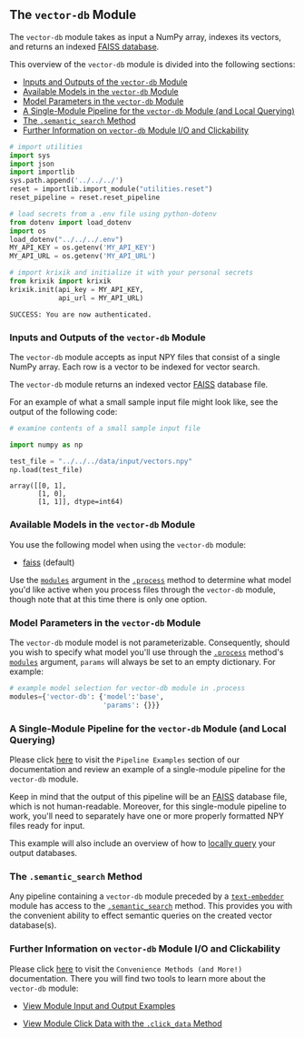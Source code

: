 ## The `vector-db` Module

The `vector-db` module takes as input a NumPy array, indexes its vectors, and returns an indexed [FAISS database](https://github.com/facebookresearch/faiss).

This overview of the `vector-db` module is divided into the following sections:

- [Inputs and Outputs of the `vector-db` Module](#inputs-and-outputs-of-the-vector-db-module)
- [Available Models in the `vector-db` Module](#available-models-in-the-vector-db-module)
- [Model Parameters in the `vector-db` Module](#model-parameters-in-the-vector-db-module)
- [A Single-Module Pipeline for the `vector-db` Module (and Local Querying)](#a-single-module-pipeline-for-the-vector-db-module-(and-local-querying))
- [The `.semantic_search` Method](#the-.semantic_search-method)
- [Further Information on `vector-db` Module I/O and Clickability](#further-information-on-vector-db-module-i/o-and-clickability)


```python
# import utilities
import sys 
import json
import importlib
sys.path.append('../../../')
reset = importlib.import_module("utilities.reset")
reset_pipeline = reset.reset_pipeline

# load secrets from a .env file using python-dotenv
from dotenv import load_dotenv
import os
load_dotenv("../../../.env")
MY_API_KEY = os.getenv('MY_API_KEY')
MY_API_URL = os.getenv('MY_API_URL')

# import krixik and initialize it with your personal secrets
from krixik import krixik
krixik.init(api_key = MY_API_KEY, 
            api_url = MY_API_URL)
```

    SUCCESS: You are now authenticated.


### Inputs and Outputs of the `vector-db` Module

The `vector-db` module accepts as input NPY files that consist of a single NumPy array. Each row is a vector to be indexed for vector search.

The `vector-db` module returns an indexed vector [FAISS](https://github.com/facebookresearch/faiss) database file.

For an example of what a small sample input file might look like, see the output of the following code:


```python
# examine contents of a small sample input file

import numpy as np

test_file = "../../../data/input/vectors.npy"
np.load(test_file)
```




    array([[0, 1],
           [1, 0],
           [1, 1]], dtype=int64)



### Available Models in the `vector-db` Module

You use the following model when using the `vector-db` module:

- [faiss](https://github.com/facebookresearch/faiss) (default)

Use the [`modules`](../../system/parameters_processing_files_through_pipelines/process_method.md#selecting-models-via-the-modules-argument) argument in the [`.process`](../../system/parameters_processing_files_through_pipelines/process_method.md) method to determine what model you'd like active when you process files through the `vector-db` module, though note that at this time there is only one option.

### Model Parameters in the `vector-db` Module

The `vector-db` module model is not parameterizable. Consequently, should you wish to specify what model you'll use through the [`.process`](../../system/parameters_processing_files_through_pipelines/process_method.md) method's [`modules`](../../system/parameters_processing_files_through_pipelines/process_method.md#selecting-models-via-the-modules-argument) argument, `params` will always be set to an empty dictionary. For example:

```python
# example model selection for vector-db module in .process
modules={'vector-db': {'model':'base',
                       'params': {}}}
```

### A Single-Module Pipeline for the `vector-db` Module (and Local Querying)

Please click [here](../../examples/single_module_pipelines/single_vector-db.md) to visit the `Pipeline Examples` section of our documentation and review an example of a single-module pipeline for the `vector-db` module.

Keep in mind that the output of this pipeline will be an [FAISS](https://github.com/facebookresearch/faiss) database file, which is not human-readable. Moreover, for this single-module pipeline to work, you'll need to separately have one or more properly formatted NPY files ready for input.

This example will also include an overview of how to [locally query](../../examples/single_module_pipelines/single_vector-db.md#querying-output-databases-locally) your output databases.

### The `.semantic_search` Method

Any pipeline containing a `vector-db` module preceded by a [`text-embedder`](../ai_model_modules/text-embedder_module.md) module has access to the [`.semantic_search`](../../system/search_methods/semantic_search_method.md) method. This provides you with the convenient ability to effect semantic queries on the created vector database(s).

### Further Information on `vector-db` Module I/O and Clickability

Please click [here](../../system/convenience_methods/convenience_methods.md) to visit the `Convenience Methods (and More!)` documentation. There you will find two tools to learn more about the `vector-db` module:

- [View Module Input and Output Examples](../../system/convenience_methods/convenience_methods.md#view-module-input-and-output-examples)

- [View Module Click Data with the `.click_data` Method](../../system/convenience_methods/convenience_methods.md#view-module-click-data-with-the-.click_data-method)
